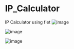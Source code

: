 # IP_Calculator
IP Calculator using flet
![image](https://github.com/JVRALPH/IP_Calculator/assets/73514284/57f045f7-5549-4bb5-b24d-01f3766fab7d)

![image](https://github.com/JVRALPH/IP_Calculator/assets/73514284/4c93880e-752c-4270-bdf6-b9b64f676c69)

![image](https://github.com/JVRALPH/IP_Calculator/assets/73514284/6d6fe208-a090-4061-adee-8a57f4e28b67)
